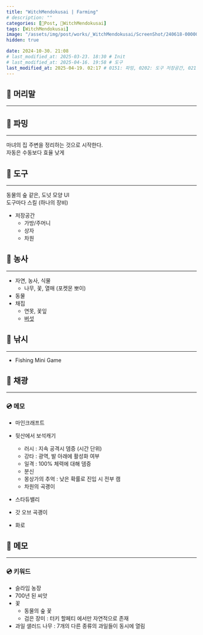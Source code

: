 ```yaml
---
title: "WitchMendokusai | Farming"
# description: ""
categories: [📀Post, 🥥WitchMendokusai]
tags: [WitchMendokusai]
image: "/assets/img/post/works/_WitchMendokusai/ScreenShot/240618-000000.png"
hidden: true

date: 2024-10-30. 21:08
# last_modified_at: 2025-03-23. 18:30 # Init
# last_modified_at: 2025-04-16. 19:58 # 도구
last_modified_at: 2025-04-19. 02:17 # 0151: 파밍, 0202: 도구 저장공간, 0217: 파밍
---
```


## 📀 머리말

---

## 📀 파밍

---

마녀의 집 주변을 정리하는 것으로 시작한다.  
자동은 수동보다 효율 낮게  

## 📀 도구

---

동물의 숲 같은, 도넛 모양 UI  
도구마다 스킬 (하나의 장비)  

- 저장공간
  - 가방/주머니
  - 상자
  - 차원

## 📀 농사

---

- 자연, 농사, 식물
  - 나무, 꽃, 열매 (포켓몬 뽀이)
- 동물
- 채집
  - 연못, 꽃잎
  - [버섯](https://x.com/Rappenem/status/1771590884108214574)

## 📀 낚시

---

- Fishing Mini Game

## 📀 채광

---

### 💿 메모

- 마인크래프트
- 뒷산에서 보석캐기
  - 러시 : 지속 공격시 뎀증 (시간 단위)
  - 강타 : 광역, 발 아래에 활성화 여부
  - 일격 : 100% 체력에 대해 뎀증
  - 분신
  - 몽상가의 추억 : 낮은 확률로 진입 시 전부 캠
  - 차원의 곡괭이
- 스타듀밸리
- 갓 오브 곡괭이

- 화로

## 📀 메모

---

### 💿 키워드

- 슬라임 농장
- 700년 된 씨앗
- 꽃
  - 동물의 숲 꽃
  - 검은 장미 : 터키 할페티 에서만 자연적으로 존재
- 과일 샐러드 나무 : 7개의 다른 종류의 과일들이 동시에 열림
